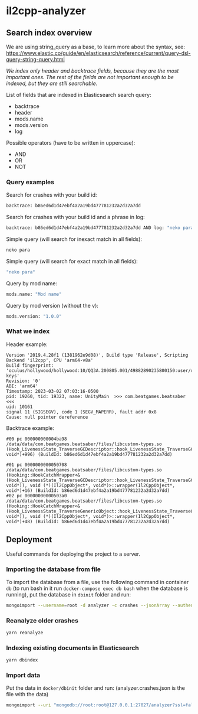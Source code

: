 # il2cpp-analyzer

## Search index overview

We are using string_query as a base, to learn more about the syntax, see:
https://www.elastic.co/guide/en/elasticsearch/reference/current/query-dsl-query-string-query.html

*We index only header and backtrace fields, because they are the most important ones. The rest of the fields are not important enough to be indexed, but they are still searchable.*

List of fields that are indexed in Elasticsearch search query:
- backtrace
- header
- mods.name
- mods.version
- log

Possible operators (have to be written in uppercase):
- AND
- OR
- NOT




### Query examples

Search for crashes with your build id:
```bash
backtrace: b86ed6d1d47ebf4a2a19bd477781232a2d32a7dd
```

Search for crashes with your build id and a phrase in log:
```bash
backtrace: b86ed6d1d47ebf4a2a19bd477781232a2d32a7dd AND log: "neko para"
```


Simple query (will search for inexact match in all fields):
```bash
neko para
```


Simple query (will search for exact match in all fields):
```bash
"neko para"
```


Query by mod name:
```bash
mods.name: "Mod name"
```

Query by mod version (without the v):
```bash
mods.version: "1.0.0"
```

### What we index

Header example:
```
Version '2019.4.28f1 (1381962e9d08)', Build type 'Release', Scripting Backend 'il2cpp', CPU 'arm64-v8a'
Build fingerprint: 'oculus/hollywood/hollywood:10/QQ3A.200805.001/49882890235800150:user/release-keys'
Revision: '0'
ABI: 'arm64'
Timestamp: 2023-03-02 07:03:16-0500
pid: 19260, tid: 19323, name: UnityMain  >>> com.beatgames.beatsaber <<<
uid: 10161
signal 11 (SIGSEGV), code 1 (SEGV_MAPERR), fault addr 0x8
Cause: null pointer dereference
```

Backtrace example:
```
#00 pc 000000000004ba98  /data/data/com.beatgames.beatsaber/files/libcustom-types.so (Hook_LivenessState_TraverseGCDescriptor::hook_LivenessState_TraverseGCDescriptor(Il2CppObject*, void*)+996) (BuildId: b86ed6d1d47ebf4a2a19bd477781232a2d32a7dd)                               
                                           
#01 pc 0000000000050708  /data/data/com.beatgames.beatsaber/files/libcustom-types.so (Hooking::HookCatchWrapper<&(Hook_LivenessState_TraverseGCDescriptor::hook_LivenessState_TraverseGCDescriptor(Il2CppObject*, void*)), void (*)(Il2CppObject*, void*)>::wrapper(Il2CppObject*, void*)+16) (BuildId: b86ed6d1d47ebf4a2a19bd477781232a2d32a7dd)
#02 pc 00000000000503a0  /data/data/com.beatgames.beatsaber/files/libcustom-types.so (Hooking::HookCatchWrapper<&(Hook_LivenessState_TraverseGenericObject::hook_LivenessState_TraverseGenericObject(Il2CppObject*, void*)), void (*)(Il2CppObject*, void*)>::wrapper(Il2CppObject*, void*)+48) (BuildId: b86ed6d1d47ebf4a2a19bd477781232a2d32a7dd)
```

## Deployment 

Useful commands for deploying the project to a server.

### Importing the database from file

To import the database from a file, use the following command in container `db` (to run bash in it run `docker-compose exec db bash` when the database is running), put the database in `dbinit` folder and run:

```bash
mongoimport --username=root -d analyzer -c crashes --jsonArray --authenticationDatabase admin --file=/docker-entrypoint-initdb.d/<filename>.json
```

### Reanalyze older crashes

```bash
yarn reanalyze
```

### Indexing existing documents in Elasticsearch

```bash
yarn dbindex
```

### Import data
Put the data in `docker/dbinit` folder and run:
(analyzer.crashes.json is the file with the data)
```bash
mongoimport --uri "mongodb://root:root@127.0.0.1:27027/analyzer?ssl=false&authSource=admin" --collection crashes --type json --file /docker-entrypoint-initdb.d/analyzer.crashes.json 
```